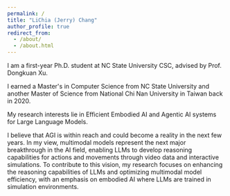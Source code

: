 ```yaml
---
permalink: /
title: "LiChia (Jerry) Chang"
author_profile: true
redirect_from: 
  - /about/
  - /about.html
---
```


I am a first-year Ph.D. student at NC State University CSC, advised by Prof. Dongkuan Xu.

I earned a Master's in Computer Science from NC State University and another Master of Science from National Chi Nan University in Taiwan back in 2020.

My research interests lie in Efficient Embodied AI and Agentic AI systems for Large Language Models.



I believe that AGI is within reach and could become a reality in the next few years. In my view, multimodal
models represent the next major breakthrough in the AI field, enabling LLMs to develop reasoning
capabilities for actions and movements through video data and interactive simulations. To contribute to this
vision, my research focuses on enhancing the reasoning capabilities of LLMs and optimizing multimodal
model efficiency, with an emphasis on embodied AI where LLMs are trained in simulation environments.
